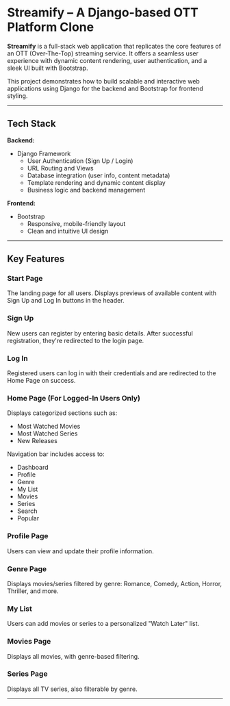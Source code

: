 # Streamify – A Django-based OTT Platform Clone

**Streamify** is a full-stack web application that replicates the core features of an OTT (Over-The-Top) streaming service. It offers a seamless user experience with dynamic content rendering, user authentication, and a sleek UI built with Bootstrap.

This project demonstrates how to build scalable and interactive web applications using Django for the backend and Bootstrap for frontend styling.

---

## Tech Stack

**Backend:**  
- Django Framework  
  - User Authentication (Sign Up / Login)  
  - URL Routing and Views  
  - Database integration (user info, content metadata)  
  - Template rendering and dynamic content display  
  - Business logic and backend management  

**Frontend:**  
- Bootstrap  
  - Responsive, mobile-friendly layout  
  - Clean and intuitive UI design  

---

## Key Features

### Start Page  
The landing page for all users. Displays previews of available content with Sign Up and Log In buttons in the header.

### Sign Up  
New users can register by entering basic details. After successful registration, they're redirected to the login page.

### Log In  
Registered users can log in with their credentials and are redirected to the Home Page on success.

### Home Page (For Logged-In Users Only)  
Displays categorized sections such as:  
- Most Watched Movies  
- Most Watched Series  
- New Releases  

Navigation bar includes access to:  
- Dashboard  
- Profile  
- Genre  
- My List  
- Movies  
- Series  
- Search  
- Popular

### Profile Page  
Users can view and update their profile information.

### Genre Page  
Displays movies/series filtered by genre: Romance, Comedy, Action, Horror, Thriller, and more.

### My List  
Users can add movies or series to a personalized "Watch Later" list.

### Movies Page  
Displays all movies, with genre-based filtering.

### Series Page  
Displays all TV series, also filterable by genre.

---


